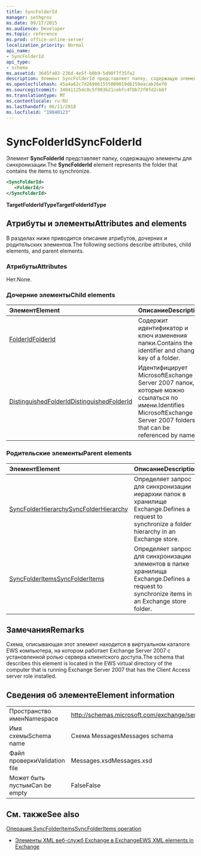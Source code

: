 ```yaml
---
title: SyncFolderId
manager: sethgros
ms.date: 09/17/2015
ms.audience: Developer
ms.topic: reference
ms.prod: office-online-server
localization_priority: Normal
api_name:
- SyncFolderId
api_type:
- schema
ms.assetid: 3645fa03-236d-4e5f-b8b9-5d98f7f35fa2
description: Элемент SyncFolderId представляет папку, содержащую элементы для синхронизации.
ms.openlocfilehash: 45a4a62c7d269861555089019db259eacab26ef0
ms.sourcegitcommit: 34041125dc8c5f993b21cebfc4f8b72f0fd2cb6f
ms.translationtype: MT
ms.contentlocale: ru-RU
ms.lasthandoff: 06/11/2018
ms.locfileid: "19840123"
---
```

# <a name="syncfolderid"></a><span data-ttu-id="f29ae-103">SyncFolderId</span><span class="sxs-lookup"><span data-stu-id="f29ae-103">SyncFolderId</span></span>

<span data-ttu-id="f29ae-104">Элемент **SyncFolderId** представляет папку, содержащую элементы для синхронизации.</span><span class="sxs-lookup"><span data-stu-id="f29ae-104">The **SyncFolderId** element represents the folder that contains the items to synchronize.</span></span> 
  
```xml
<SyncFolderId>
   <FolderId/>
</SyncFolderId>
```

 <span data-ttu-id="f29ae-105">**TargetFolderIdType**</span><span class="sxs-lookup"><span data-stu-id="f29ae-105">**TargetFolderIdType**</span></span>
## <a name="attributes-and-elements"></a><span data-ttu-id="f29ae-106">Атрибуты и элементы</span><span class="sxs-lookup"><span data-stu-id="f29ae-106">Attributes and elements</span></span>

<span data-ttu-id="f29ae-107">В разделах ниже приводится описание атрибутов, дочерних и родительских элементов.</span><span class="sxs-lookup"><span data-stu-id="f29ae-107">The following sections describe attributes, child elements, and parent elements.</span></span>
  
### <a name="attributes"></a><span data-ttu-id="f29ae-108">Атрибуты</span><span class="sxs-lookup"><span data-stu-id="f29ae-108">Attributes</span></span>

<span data-ttu-id="f29ae-109">Нет.</span><span class="sxs-lookup"><span data-stu-id="f29ae-109">None.</span></span>
  
### <a name="child-elements"></a><span data-ttu-id="f29ae-110">Дочерние элементы</span><span class="sxs-lookup"><span data-stu-id="f29ae-110">Child elements</span></span>

|<span data-ttu-id="f29ae-111">**Элемент**</span><span class="sxs-lookup"><span data-stu-id="f29ae-111">**Element**</span></span>|<span data-ttu-id="f29ae-112">**Описание**</span><span class="sxs-lookup"><span data-stu-id="f29ae-112">**Description**</span></span>|
|:-----|:-----|
|[<span data-ttu-id="f29ae-113">FolderId</span><span class="sxs-lookup"><span data-stu-id="f29ae-113">FolderId</span></span>](folderid.md) <br/> |<span data-ttu-id="f29ae-114">Содержит идентификатор и ключ изменения папки.</span><span class="sxs-lookup"><span data-stu-id="f29ae-114">Contains the identifier and change key of a folder.</span></span>  <br/> |
|[<span data-ttu-id="f29ae-115">DistinguishedFolderId</span><span class="sxs-lookup"><span data-stu-id="f29ae-115">DistinguishedFolderId</span></span>](distinguishedfolderid.md) <br/> |<span data-ttu-id="f29ae-116">Идентифицирует MicrosoftExchange Server 2007 папок, которые можно ссылаться по имени.</span><span class="sxs-lookup"><span data-stu-id="f29ae-116">Identifies MicrosoftExchange Server 2007 folders that can be referenced by name.</span></span>  <br/> |
   
### <a name="parent-elements"></a><span data-ttu-id="f29ae-117">Родительские элементы</span><span class="sxs-lookup"><span data-stu-id="f29ae-117">Parent elements</span></span>

|<span data-ttu-id="f29ae-118">**Элемент**</span><span class="sxs-lookup"><span data-stu-id="f29ae-118">**Element**</span></span>|<span data-ttu-id="f29ae-119">**Описание**</span><span class="sxs-lookup"><span data-stu-id="f29ae-119">**Description**</span></span>|
|:-----|:-----|
|[<span data-ttu-id="f29ae-120">SyncFolderHierarchy</span><span class="sxs-lookup"><span data-stu-id="f29ae-120">SyncFolderHierarchy</span></span>](syncfolderhierarchy.md) <br/> |<span data-ttu-id="f29ae-121">Определяет запрос для синхронизации иерархии папок в хранилище Exchange.</span><span class="sxs-lookup"><span data-stu-id="f29ae-121">Defines a request to synchronize a folder hierarchy in an Exchange store.</span></span>  <br/> |
|[<span data-ttu-id="f29ae-122">SyncFolderItems</span><span class="sxs-lookup"><span data-stu-id="f29ae-122">SyncFolderItems</span></span>](syncfolderitems.md) <br/> |<span data-ttu-id="f29ae-123">Определяет запрос для синхронизации элементов в папке хранилища Exchange.</span><span class="sxs-lookup"><span data-stu-id="f29ae-123">Defines a request to synchronize items in an Exchange store folder.</span></span>  <br/> |
   
## <a name="remarks"></a><span data-ttu-id="f29ae-124">Замечания</span><span class="sxs-lookup"><span data-stu-id="f29ae-124">Remarks</span></span>

<span data-ttu-id="f29ae-125">Схема, описывающая этот элемент находится в виртуальном каталоге EWS компьютера, на котором работает Exchange Server 2007 с установленной ролью сервера клиентского доступа.</span><span class="sxs-lookup"><span data-stu-id="f29ae-125">The schema that describes this element is located in the EWS virtual directory of the computer that is running Exchange Server 2007 that has the Client Access server role installed.</span></span>
  
## <a name="element-information"></a><span data-ttu-id="f29ae-126">Сведения об элементе</span><span class="sxs-lookup"><span data-stu-id="f29ae-126">Element information</span></span>

|||
|:-----|:-----|
|<span data-ttu-id="f29ae-127">Пространство имен</span><span class="sxs-lookup"><span data-stu-id="f29ae-127">Namespace</span></span>  <br/> |http://schemas.microsoft.com/exchange/services/2006/messages  <br/> |
|<span data-ttu-id="f29ae-128">Имя схемы</span><span class="sxs-lookup"><span data-stu-id="f29ae-128">Schema name</span></span>  <br/> |<span data-ttu-id="f29ae-129">Схема Messages</span><span class="sxs-lookup"><span data-stu-id="f29ae-129">Messages schema</span></span>  <br/> |
|<span data-ttu-id="f29ae-130">Файл проверки</span><span class="sxs-lookup"><span data-stu-id="f29ae-130">Validation file</span></span>  <br/> |<span data-ttu-id="f29ae-131">Messages.xsd</span><span class="sxs-lookup"><span data-stu-id="f29ae-131">Messages.xsd</span></span>  <br/> |
|<span data-ttu-id="f29ae-132">Может быть пустым</span><span class="sxs-lookup"><span data-stu-id="f29ae-132">Can be empty</span></span>  <br/> |<span data-ttu-id="f29ae-133">False</span><span class="sxs-lookup"><span data-stu-id="f29ae-133">False</span></span>  <br/> |
   
## <a name="see-also"></a><span data-ttu-id="f29ae-134">См. также</span><span class="sxs-lookup"><span data-stu-id="f29ae-134">See also</span></span>



[<span data-ttu-id="f29ae-135">Операция SyncFolderItems</span><span class="sxs-lookup"><span data-stu-id="f29ae-135">SyncFolderItems operation</span></span>](syncfolderitems-operation.md)


- [<span data-ttu-id="f29ae-136">Элементы XML веб-служб Exchange в Exchange</span><span class="sxs-lookup"><span data-stu-id="f29ae-136">EWS XML elements in Exchange</span></span>](ews-xml-elements-in-exchange.md)

